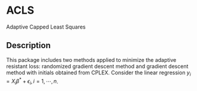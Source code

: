 # ACLS
Adaptive Capped Least Squares
## Description
This package includes two methods applied to minimize the adaptive resistant loss: randomized gradient descent method and gradient descent method with initials obtained from CPLEX.
Consider the linear regression $y_i=X_i\beta^*+\epsilon_i, i=1,\cdots,n$.
